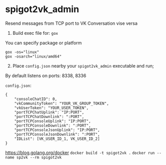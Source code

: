 # spigot2vk_admin
Resend messages from TCP port to VK Conversation vise versa
1. Build exec file for: `gox`

You can specify package or platform
```
gox -os="linux"
gox -osarch="linux/amd64"
```
2. Place `config.json` nearby your `spigot2vk_admin` executable and run;

By default listens on ports:
8338, 8336

`config.json`:
```
{
    "consoleChatID": 0,
    "vkCommunityToken": "YOUR_VK_GROUP_TOKEN",
    "vkUserToken": "YOUR_USER_TOKEN",
    "portTCPChatUplink": "IP:PORT",
    "portTCPChatDownlink": ":PORT",
    "portTCPConsoleUplink": "IP:PORT",
    "portTCPConsoleDownlink": ":PORT",
    "portTCPConsoleJsonUplink": "IP:PORT",
    "portTCPConsoleJsonDownlink": ":PORT",
    "IDList": [VK_USER_ID_1, VK_USER_ID_2]
}
```
https://blog.golang.org/docker
`docker build -t spigot2vk .`
`docker run --name sp2vk --rm spigot2vk`
